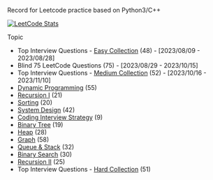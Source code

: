 Record for Leetcode practice based on Python3/C++

[![LeetCode Stats](https://leetcode.card.workers.dev/leoyao816?theme=nord&font=source_code_pro&extension=null)](https://leetcode.com/leoyao816)

Topic
- Top Interview Questions - [Easy Collection](https://leetcode.com/explore/featured/card/top-interview-questions-easy/) (48) - [2023/08/09 - 2023/08/28]
- Blind 75 LeetCode Questions (75) - [2023/08/29 - 2023/10/15]
- Top Interview Questions - [Medium Collection](https://leetcode.com/explore/interview/card/top-interview-questions-medium/) (52) - [2023/10/16 - 2023/11/10]
- [Dynamic Programming](https://leetcode.com/explore/featured/card/dynamic-programming/) (55)
- [Recursion I](https://leetcode.com/explore/featured/card/recursion-i/) (21)
- [Sorting](https://leetcode.com/explore/learn/card/sorting/) (20)
- [System Design](https://leetcode.com/explore/learn/card/system-design/) (42)
- [Coding Interview Strategy](https://leetcode.com/explore/interview/card/coding-interview-strategy/) (9)
- [Binary Tree](https://leetcode.com/explore/learn/card/data-structure-tree/) (19)
- [Heap](https://leetcode.com/explore/featured/card/heap/) (28)
- [Graph](https://leetcode.com/explore/featured/card/graph/) (58)
- [Queue & Stack](https://leetcode.com/explore/learn/card/queue-stack/) (32)
- [Binary Search](https://leetcode.com/explore/learn/card/binary-search/) (30)
- [Recursion II](https://leetcode.com/explore/learn/card/recursion-ii/) (25)
- Top Interview Questions - [Hard Collection](https://leetcode.com/explore/interview/card/top-interview-questions-hard/) (51)
